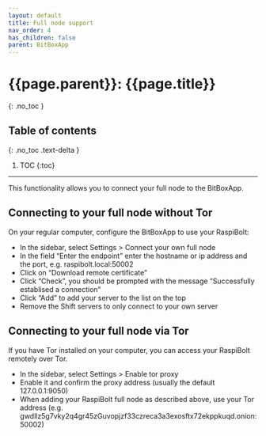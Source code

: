 ```yaml
---
layout: default
title: Full node support
nav_order: 4
has_children: false
parent: BitBoxApp
---
```


# {{page.parent}}: {{page.title}}
{: .no_toc }

## Table of contents
{: .no_toc .text-delta }

1. TOC
{:toc}

---

This functionality allows you to connect your full node to the BitBoxApp.

## Connecting to your full node without Tor
On your regular computer, configure the BitBoxApp to use your RaspiBolt:

* In the sidebar, select Settings > Connect your own full node
* In the field “Enter the endpoint” enter the hostname or ip address and the port, e.g. raspibolt.local:50002
* Click on “Download remote certificate”
* Click “Check”, you should be prompted with the message “Successfully establised a connection”
* Click “Add” to add your server to the list on the top
* Remove the Shift servers to only connect to your own server

## Connecting to your full node via Tor
If you have Tor installed on your computer, you can access your RaspiBolt remotely over Tor.

* In the sidebar, select Settings > Enable tor proxy
* Enable it and confirm the proxy address (usually the default 127.0.0.1:9050)
* When adding your RaspiBolt full node as described above, use your Tor address (e.g. gwdllz5g7vky2q4gr45zGuvopjzf33czreca3a3exosftx72ekppkuqd.onion:50002)
